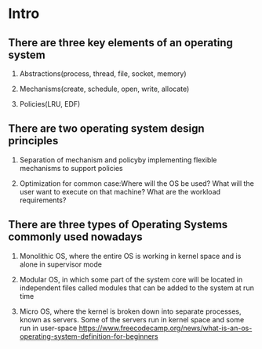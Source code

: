 # Intro

## There are three key elements of an operating system

1. Abstractions(process, thread, file, socket, memory)

2. Mechanisms(create, schedule, open, write, allocate)

3. Policies(LRU, EDF)

## There are two operating system design principles

1. Separation of mechanism and policyby implementing flexible mechanisms to support policies

2. Optimization for common case:Where will the OS be used? What will the user want to execute on that machine? What are the workload requirements?

## There are three types of Operating Systems commonly used nowadays

1. Monolithic OS, where the entire OS is working in kernel space and is alone in supervisor mode

2. Modular OS, in which some part of the system core will be located in independent files called modules that can be added to the system at run time

3. Micro OS, where the kernel is broken down into separate processes, known as servers. Some of the servers run in kernel space and some run in user-space
<https://www.freecodecamp.org/news/what-is-an-os-operating-system-definition-for-beginners>
